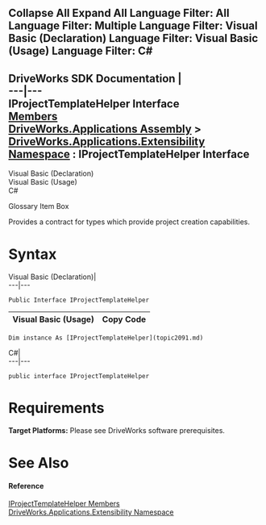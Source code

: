Collapse All Expand All Language Filter: All  Language Filter: Multiple  Language Filter: Visual Basic (Declaration) Language Filter: Visual Basic (Usage) Language Filter: C#  
---  
DriveWorks SDK Documentation  |   
---|---  
IProjectTemplateHelper Interface   
[Members](topic2092.md)   
[DriveWorks.Applications Assembly](topic13.md) > [DriveWorks.Applications.Extensibility Namespace](topic1995.md) : IProjectTemplateHelper Interface  
---  
  
Visual Basic (Declaration)    
Visual Basic (Usage)    
C# 

Glossary Item Box

Provides a contract for types which provide project creation capabilities. 

# Syntax

Visual Basic (Declaration)|   
---|---  
      
    
    Public Interface IProjectTemplateHelper   
  
Visual Basic (Usage)| Copy Code  
---|---  
      
    
    Dim instance As [IProjectTemplateHelper](topic2091.md)  
  
C#|   
---|---  
      
    
    public interface IProjectTemplateHelper   
  
# Requirements

**Target Platforms:** Please see DriveWorks software prerequisites.

# See Also

#### Reference

[IProjectTemplateHelper Members](topic2092.md)   
[DriveWorks.Applications.Extensibility Namespace](topic1995.md)


